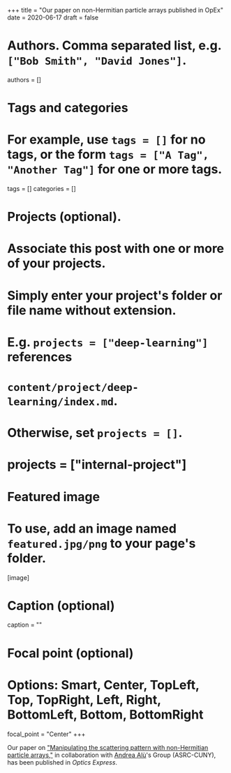+++
title = "Our paper on non-Hermitian particle arrays published in OpEx"
date = 2020-06-17
draft = false

# Authors. Comma separated list, e.g. `["Bob Smith", "David Jones"]`.
authors = []

# Tags and categories
# For example, use `tags = []` for no tags, or the form `tags = ["A Tag", "Another Tag"]` for one or more tags.
tags = []
categories = []

# Projects (optional).
#   Associate this post with one or more of your projects.
#   Simply enter your project's folder or file name without extension.
#   E.g. `projects = ["deep-learning"]` references
#   `content/project/deep-learning/index.md`.
#   Otherwise, set `projects = []`.
# projects = ["internal-project"]

# Featured image
# To use, add an image named `featured.jpg/png` to your page's folder.
[image]
  # Caption (optional)
  caption = ""

  # Focal point (optional)
  # Options: Smart, Center, TopLeft, Top, TopRight, Left, Right, BottomLeft, Bottom, BottomRight
  focal_point = "Center"
+++

Our paper on ["Manipulating the scattering pattern with non-Hermitian particle arrays,"](/publication/ij-141-op-ex-28-19492-2020/)
in collaboration with [Andrea Alù]'s Group (ASRC-CUNY),
has been published in *Optics Express*.


[Andrea Alù]: https://www.gc.cuny.edu/Faculty/Core-Bios/Andrea-Alu
